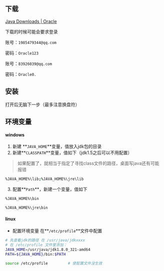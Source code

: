 ## 下载

[Java Downloads | Oracle](https://www.oracle.com/java/technologies/downloads/#java8)

下载的时候可能会要求登录

账号：`1985479344@qq.com`

密码：`Oracle123`

账号：`83926039@qq.com`

密码：`Oracle0.`

## 安装

打开后无脑下一步（最多注意换盘符）

## 环境变量

#### windows

1. 新建 **`JAVA_HOME`**变量，值放入jdk包的目录
2. 新建**`CLASSPATH`**变量，值如下（jdk1.5之后可以不用配置）

> 如果配置了，就相当于指定了寻找class文件的路径，桌面写java还有可能报错

~~~bash
%JAVA_HOME%\lib;%JAVA_HOME%\jre\lib
~~~

3. 配置**`Path`**，新建一个变量，值如下

~~~bash
%JAVA_HOME%\bin
~~~

~~~bash
%JAVA_HOME%\jre\bin
~~~

#### linux

- 配置环境变量	在**`/etc/profile`**文件中配置

~~~bash
# 先查看jdk的路径 在 /usr/java/jdkxxxx
# 在 /etc/profile 文件里添加：
JAVA_HOME=/usr/java/jdk1.8.0_321-amd64
PATH=${JAVA_HOME}/bin:$PATH
~~~

~~~bash
source /etc/profile			# 使配置文件没生效
~~~